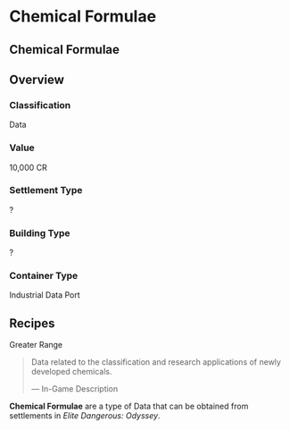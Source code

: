 # Chemical Formulae
## Chemical Formulae

## Overview

### Classification

Data

### Value

10,000 CR

### Settlement Type

?

### Building Type

?

### Container Type

Industrial Data Port

## Recipes

Greater Range

> 
> 
> Data related to the classification and research applications of newly developed chemicals.
> 
> 
> — In-Game Description
> 

**Chemical Formulae** are a type of Data that can be obtained from settlements in *Elite Dangerous: Odyssey*.